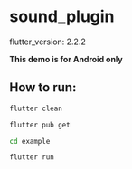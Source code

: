 # sound_plugin

flutter_version: 2.2.2


**This demo is for Android only**


## How to run:

```bash
flutter clean

flutter pub get

cd example

flutter run
```
